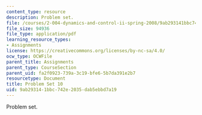 ```yaml
---
content_type: resource
description: Problem set.
file: /courses/2-004-dynamics-and-control-ii-spring-2008/9ab293141bbc742e2035dab5ebbd7a19_ps10.pdf
file_size: 94936
file_type: application/pdf
learning_resource_types:
- Assignments
license: https://creativecommons.org/licenses/by-nc-sa/4.0/
ocw_type: OCWFile
parent_title: Assignments
parent_type: CourseSection
parent_uid: fa2f0923-739a-3c19-bfe6-5b7da391e2b7
resourcetype: Document
title: Problem Set 10
uid: 9ab29314-1bbc-742e-2035-dab5ebbd7a19
---
```

Problem set.